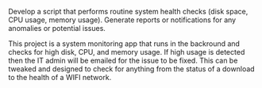 Develop a script that performs routine system health checks (disk space, CPU usage, memory usage).
Generate reports or notifications for any anomalies or potential issues.

This project is a system monitoring app that runs in the backround and checks for high disk, CPU, and memory usage. If high usage is detected then the IT admin will be emailed for the issue to be fixed. This can be tweaked and designed to check for anything from the status of a download to the health of a WIFI network. 
